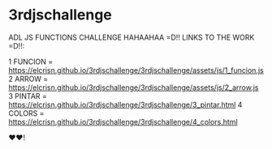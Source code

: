 # 3rdjschallenge
ADL JS FUNCTIONS CHALLENGE HAHAAHAA =D!!
LINKS TO THE WORK =D!!:

1 FUNCION = https://elcrisn.github.io/3rdjschallenge/3rdjschallenge/assets/js/1_funcion.js
2 ARROW = https://elcrisn.github.io/3rdjschallenge/3rdjschallenge/assets/js/2_arrow.js
3 PINTAR = https://elcrisn.github.io/3rdjschallenge/3rdjschallenge/3_pintar.html
4 COLORS = https://elcrisn.github.io/3rdjschallenge/3rdjschallenge/4_colors.html

❤❤!
